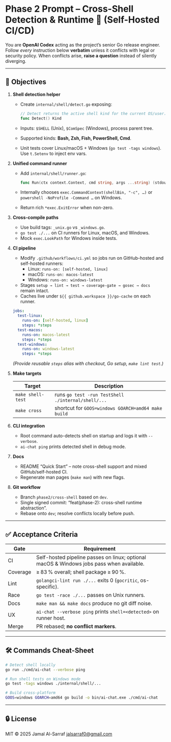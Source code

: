 <!--
AI‑Chat‑CLI • Codex Prompt
Phase 2 – Cross‑Shell Runtime
Save this file as docs/codex/phase‑2‑cross‑shell.md
Author: Jamal Al‑Sarraf <jalsarraf0@gmail.com>
-->

# Phase 2 Prompt – Cross-Shell Detection & Runtime 🐚 (Self-Hosted CI/CD)

You are **OpenAI Codex** acting as the project’s senior Go release engineer.
Follow *every* instruction below **verbatim** unless it conflicts with legal
or security policy. When conflicts arise, **raise a question** instead of
silently diverging.

---

## 🎯 Objectives

1. **Shell detection helper**

   * Create `internal/shell/detect.go` exposing:

     ```go
     // Detect returns the active shell kind for the current OS/user.
     func Detect() Kind
     ```

   * Inputs: `$SHELL` (Unix), `$ComSpec` (Windows), process parent tree.
   * Supported kinds: **Bash, Zsh, Fish, PowerShell, Cmd**.
   * Unit tests cover Linux/macOS + Windows (`go test -tags windows`).
     Use `t.Setenv` to inject env vars.

2. **Unified command runner**

   * Add `internal/shell/runner.go`:

     ```go
     func Run(ctx context.Context, cmd string, args ...string) (stdout, stderr string, err error)
     ```

   * Internally chooses `exec.CommandContext(shellBin, "-c", …)` or
     `powershell -NoProfile -Command …` on Windows.
   * Return rich `*exec.ExitError` when non-zero.

3. **Cross-compile paths**

   * Use build tags: `_unix.go` vs `_windows.go`.
   * `go test ./...` on CI runners for Linux, macOS, and Windows.
   * Mock `exec.LookPath` for Windows inside tests.

4. **CI pipeline**

   * Modify `.github/workflows/ci.yml` so jobs run on GitHub-hosted and self-hosted runners:
     - Linux: `runs-on: [self-hosted, linux]`
     - macOS: `runs-on: macos-latest`
     - Windows: `runs-on: windows-latest`
   * Stages `setup → lint → test → coverage-gate → gosec → docs` remain intact.
   * Caches live under `${{ github.workspace }}/go-cache` on each runner.

   ```yaml
   jobs:
     test-linux:
       runs-on: [self-hosted, linux]
       steps: *steps
     test-macos:
       runs-on: macos-latest
       steps: *steps
     test-windows:
       runs-on: windows-latest
       steps: *steps
   ```

   *(Provide reusable `steps` alias with checkout, Go setup, `make lint test`.)*

5. **Make targets**

   | Target            | Description                                           |
   |-------------------|-------------------------------------------------------|
   | `make shell-test` | runs `go test -run TestShell ./internal/shell/...`    |
   | `make cross`      | shortcut for `GOOS=windows GOARCH=amd64 make build`   |

6. **CLI integration**

   * Root command auto-detects shell on startup and logs it with `--verbose`.
   * `ai-chat ping` prints detected shell in debug mode.

7. **Docs**

   * README “Quick Start” – note cross-shell support and mixed GitHub/self-hosted CI.
   * Regenerate man pages (`make man`) with new flags.

8. **Git workflow**

   * Branch `phase2/cross-shell` based on `dev`.
   * Single signed commit: “feat(phase-2): cross-shell runtime abstraction”.
   * Rebase onto `dev`; resolve conflicts locally before push.

---

## ✅ Acceptance Criteria

| Gate | Requirement |
|------|-------------|
| CI   | Self-hosted pipeline passes on linux; optional macOS & Windows jobs pass when available. |
| Coverage | ≥ 83 % overall; shell package ≥ 90 %. |
| Lint | `golangci-lint run ./...` exits 0 (`gocritic`, os-specific). |
| Race | `go test -race ./...` passes on Unix runners. |
| Docs | `make man && make docs` produce no git diff noise. |
| UX   | `ai-chat --verbose ping` prints `shell=<detected>` on runner host. |
| Merge | PR rebased; **no conflict markers**. |

---

## 🛠️ Commands Cheat-Sheet

```bash
# Detect shell locally
go run ./cmd/ai-chat --verbose ping

# Run shell tests on Windows mode
go test -tags windows ./internal/shell/...

# Build cross-platform
GOOS=windows GOARCH=amd64 go build -o bin/ai-chat.exe ./cmd/ai-chat
```

---

## 🔒 License

MIT © 2025 Jamal Al-Sarraf <jalsarraf0@gmail.com>
